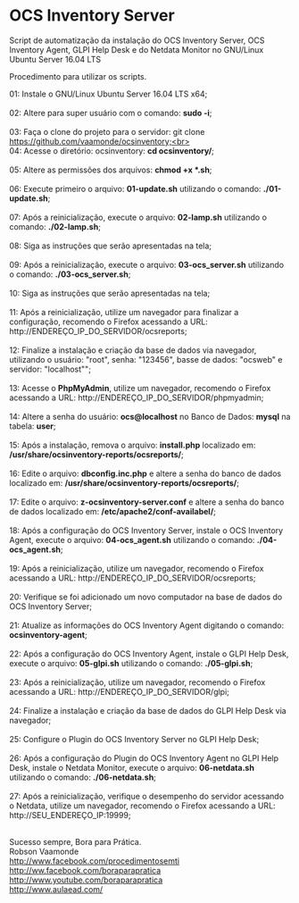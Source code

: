# OCS Inventory Server

Script de automatização da instalação do OCS Inventory Server, OCS Inventory Agent, GLPI Help Desk e do Netdata Monitor no GNU/Linux Ubuntu Server 16.04 LTS

Procedimento para utilizar os scripts.

01: Instale o GNU/Linux Ubuntu Server 16.04 LTS x64;<br><br>
02: Altere para super usuário com o comando: <b>sudo -i</b>;<br><br>
03: Faça o clone do projeto para o servidor: git clone https://github.com/vaamonde/ocsinventory;<br><br>
04: Acesse o diretório: ocsinventory: <b>cd ocsinventory/</b>;<br><br>
05: Altere as permissões dos arquivos: <b>chmod +x *.sh</b>;<br><br>
06: Execute primeiro o arquivo: <b>01-update.sh</b> utilizando o comando: <b>./01-update.sh</b>;<br><br>
07: Após a reinicialização, execute o arquivo: <b>02-lamp.sh</b> utilizando o comando: <b>./02-lamp.sh</b>;<br><br>
08: Siga as instruções que serão apresentadas na tela;<br><br>
09: Após a reinicialização, execute o arquivo: <b>03-ocs_server.sh</b> utilizando o comando: <b>./03-ocs_server.sh</b>;<br><br>
10: Siga as instruções que serão apresentadas na tela;<br><br>
11: Após a reinicialização, utilize um navegador para finalizar a configuração, recomendo o Firefox acessando a URL: http://ENDEREÇO_IP_DO_SERVIDOR/ocsreports;<br><br>
12: Finalize a instalação e criação da base de dados via navegador, utilizando o usuário: "root", senha: "123456", basse de dados: "ocsweb" e servidor: "localhost"";<br><br>
13: Acesse o <b>PhpMyAdmin</b>, utilize um navegador, recomendo o Firefox acessando a URL: http://ENDEREÇO_IP_DO_SERVIDOR/phpmyadmin;<br><br>
14: Altere a senha do usuário: <b>ocs@localhost</b> no Banco de Dados: <b>mysql</b> na tabela: <b>user</b>;<br><br>
15: Após a instalação, remova o arquivo: <b>install.php</b> localizado em: <b>/usr/share/ocsinventory-reports/ocsreports/</b>;<br><br>
16: Edite o arquivo: <b>dbconfig.inc.php</b> e altere a senha do banco de dados localizado em: <b>/usr/share/ocsinventory-reports/ocsreports/</b>;<br><br>
17: Edite o arquivo: <b>z-ocsinventory-server.conf</b> e altere a senha do banco de dados localizado em: <b>/etc/apache2/conf-availabel/</b>;<br><br>
18: Após a configuração do OCS Inventory Server, instale o OCS Inventory Agent, execute o arquivo: <b>04-ocs_agent.sh</b> utilizando o comando: <b>./04-ocs_agent.sh</b>;<br><br>
19: Após a reinicialização, utilize um navegador, recomendo o Firefox acessando a URL: http://ENDEREÇO_IP_DO_SERVIDOR/ocsreports;<br><br>
20: Verifique se foi adicionado um novo computador na base de dados do OCS Inventory Server;<br><br>
21: Atualize as informações do OCS Inventory Agent digitando o comando: <b>ocsinventory-agent</b>;<br><br>
22: Após a configuração do OCS Inventory Agent, instale o GLPI Help Desk, execute o arquivo: <b>05-glpi.sh</b> utilizando o comando: <b>./05-glpi.sh</b>;<br><br>
23: Após a reinicialização, utilize um navegador, recomendo o Firefox acessando a URL: http://ENDEREÇO_IP_DO_SERVIDOR/glpi;<br><br>
24: Finalize a instalação e criação da base de dados do GLPI Help Desk via navegador;<br><br>
25: Configure o Plugin do OCS Inventory Server no GLPI Help Desk;<br><br>
26: Após a configuração do Plugin do OCS Inventory Agent no GLPI Help Desk, instale o Netdata Monitor, execute o arquivo: <b>06-netdata.sh</b> utilizando o comando: <b>./06-netdata.sh</b>;<br><br>
27: Após a reinicialização, verifique o desempenho do servidor acessando o Netdata, utilize um navegador, recomendo o Firefox acessando a URL: http://SEU_ENDEREÇO_IP:19999;<br><br>

Sucesso sempre, Bora para Prática.<br>
Robson Vaamonde<br>
http://www.facebook.com/procedimentosemti<br>
http://ww.facebook.com/boraparapratica<br>
http://www.youtube.com/boraparapratica<br>
http://www.aulaead.com/

